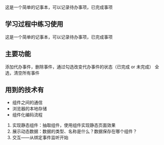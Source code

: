 这是一个简单的记事本，可以记录待办事项，已完成事项
## 学习过程中练习使用

这是一个简单的记事本，可以记录待办事项，已完成事项

## 主要功能

添加代办事件，删除事件，通过勾选改变代办事件的状态（已完成 or 未完成）
全选，清空所有事件

## 用到的技术有

- 组件之间的通信
- 浏览器的本地存储
- 组件化编码流程

1. 实现静态组件：抽取组件，使用组件实现静态页面效果
2. 展示动态数据：数据的类型、名称是什么？数据保存在哪个组件？
3. 交互——从绑定事件监听开始
